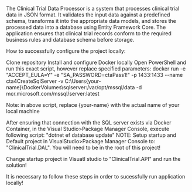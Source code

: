 The Clinical Trial Data Processor is a system that processes clinical trial data in JSON format. It validates the input data against a predefined schema, transforms it into the appropriate data models, and stores the processed data into a database using Entity Framework Core. The application ensures that clinical trial records conform to the required business rules and database schema before storage.

How to successfully configure the project locally:

Clone repository
Install and configure Docker locally
Open PowerShell and run this exact script, however replace specified parameters:
docker run -e "ACCEPT_EULA=Y" -e "SA_PASSWORD=ctaPass1!" -p 1433:1433 --name cta4CreateSqlServer -v C:\Users\{your-name}\DockerVolumes\sqlserver:/var/opt/mssql/data -d mcr.microsoft.com/mssql/server:latest

Note: in above script, replace {your-name} with the actual name of your local machine

After ensuring that connection with the SQL server exists via Docker Container, in the Visual Studio>Package Manager Console, execute following script: "dotnet ef database update" NOTE: Setup startup and Default project in VisualStudio>Package Manager Console to: "ClinicalTrial.DAL". You will need to be in the root of this project!

Change startup project in Visuatl studio to "ClinicalTrial.API" and run the solution!

It is necessary to follow these steps in order to sucessfully run application locally!
